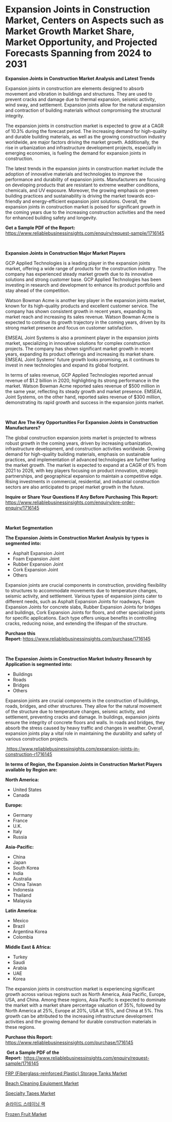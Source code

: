 <p><h1>Expansion Joints in Construction Market, Centers on Aspects such as Market Growth Market Share, Market Opportunity, and Projected Forecasts Spanning from 2024 to 2031</h1></p><p><strong>Expansion Joints in Construction Market Analysis and Latest Trends</strong></p>
<p><p>Expansion joints in construction are elements designed to absorb movement and vibration in buildings and structures. They are used to prevent cracks and damage due to thermal expansion, seismic activity, wind sway, and settlement. Expansion joints allow for the natural expansion and contraction of building materials without compromising the structural integrity.</p><p>The expansion joints in construction market is expected to grow at a CAGR of 10.3% during the forecast period. The increasing demand for high-quality and durable building materials, as well as the growing construction industry worldwide, are major factors driving the market growth. Additionally, the rise in urbanization and infrastructure development projects, especially in emerging economies, is fueling the demand for expansion joints in construction.</p><p>The latest trends in the expansion joints in construction market include the adoption of innovative materials and technologies to improve the performance and durability of expansion joints. Manufacturers are focusing on developing products that are resistant to extreme weather conditions, chemicals, and UV exposure. Moreover, the growing emphasis on green building practices and sustainability is driving the market towards eco-friendly and energy-efficient expansion joint solutions. Overall, the expansion joints in construction market is poised for significant growth in the coming years due to the increasing construction activities and the need for enhanced building safety and longevity.</p></p>
<p><strong>Get a Sample PDF of the Report:&nbsp;</strong> <a href="https://www.reliablebusinessinsights.com/enquiry/request-sample/1716145">https://www.reliablebusinessinsights.com/enquiry/request-sample/1716145</a></p>
<p>&nbsp;</p>
<p><strong>Expansion Joints in Construction Major Market Players</strong></p>
<p><p>GCP Applied Technologies is a leading player in the expansion joints market, offering a wide range of products for the construction industry. The company has experienced steady market growth due to its innovative solutions and strong customer base. GCP Applied Technologies has been investing in research and development to enhance its product portfolio and stay ahead of the competition.</p><p>Watson Bowman Acme is another key player in the expansion joints market, known for its high-quality products and excellent customer service. The company has shown consistent growth in recent years, expanding its market reach and increasing its sales revenue. Watson Bowman Acme is expected to continue its growth trajectory in the coming years, driven by its strong market presence and focus on customer satisfaction.</p><p>EMSEAL Joint Systems is also a prominent player in the expansion joints market, specializing in innovative solutions for complex construction projects. The company has shown significant market growth in recent years, expanding its product offerings and increasing its market share. EMSEAL Joint Systems' future growth looks promising, as it continues to invest in new technologies and expand its global footprint.</p><p>In terms of sales revenue, GCP Applied Technologies reported annual revenue of $1.2 billion in 2020, highlighting its strong performance in the market. Watson Bowman Acme reported sales revenue of $500 million in the same year, reflecting its steady growth and market presence. EMSEAL Joint Systems, on the other hand, reported sales revenue of $300 million, demonstrating its rapid growth and success in the expansion joints market.</p></p>
<p>&nbsp;</p>
<p><strong>What Are The Key Opportunities For Expansion Joints in Construction Manufacturers?</strong></p>
<p><p>The global construction expansion joints market is projected to witness robust growth in the coming years, driven by increasing urbanization, infrastructure development, and construction activities worldwide. Growing demand for high-quality building materials, emphasis on sustainable practices, and implementation of advanced technologies are further fueling the market growth. The market is expected to expand at a CAGR of 6% from 2021 to 2026, with key players focusing on product innovation, strategic partnerships, and geographical expansion to maintain a competitive edge. Rising investments in commercial, residential, and industrial construction sectors are also anticipated to propel market growth in the future.</p></p>
<p><strong>Inquire or Share Your Questions If Any Before Purchasing This Report:</strong> <a href="https://www.reliablebusinessinsights.com/enquiry/pre-order-enquiry/1716145">https://www.reliablebusinessinsights.com/enquiry/pre-order-enquiry/1716145</a></p>
<p>&nbsp;</p>
<p><strong>Market Segmentation</strong></p>
<p><strong>The Expansion Joints in Construction Market Analysis by types is segmented into:</strong></p>
<p><ul><li>Asphalt Expansion Joint</li><li>Foam Expansion Joint</li><li>Rubber Expansion Joint</li><li>Cork Expansion Joint</li><li>Others</li></ul></p>
<p><p>Expansion joints are crucial components in construction, providing flexibility to structures to accommodate movements due to temperature changes, seismic activity, and settlement. Various types of expansion joints cater to different needs, such as Asphalt Expansion Joints for roadways, Foam Expansion Joints for concrete slabs, Rubber Expansion Joints for bridges and buildings, Cork Expansion Joints for floors, and other specialized joints for specific applications. Each type offers unique benefits in controlling cracks, reducing noise, and extending the lifespan of the structure.</p></p>
<p><strong>Purchase this Report:&nbsp;</strong><a href="https://www.reliablebusinessinsights.com/purchase/1716145">https://www.reliablebusinessinsights.com/purchase/1716145</a></p>
<p>&nbsp;</p>
<p><strong>The Expansion Joints in Construction Market Industry Research by Application is segmented into:</strong></p>
<p><ul><li>Buildings</li><li>Roads</li><li>Bridges</li><li>Others</li></ul></p>
<p><p>Expansion joints are crucial components in the construction of buildings, roads, bridges, and other structures. They allow for the natural movement of the structure due to temperature changes, seismic activity, and settlement, preventing cracks and damage. In buildings, expansion joints ensure the integrity of concrete floors and walls. In roads and bridges, they absorb the stress caused by heavy traffic and changes in weather. Overall, expansion joints play a vital role in maintaining the durability and safety of various construction projects.</p></p>
<p><a href="https://www.reliablebusinessinsights.com/expansion-joints-in-construction-r1716145">&nbsp;https://www.reliablebusinessinsights.com/expansion-joints-in-construction-r1716145</a></p>
<p><strong>In terms of Region, the Expansion Joints in Construction Market Players available by Region are:</strong></p>
<p>
    <p> <strong> North America: </strong>
        <ul>
            <li>United States</li>
            <li>Canada</li>
        </ul>
        </p> 
    <p> <strong> Europe: </strong>
        <ul>
            <li>Germany</li>
            <li>France</li>
            <li>U.K.</li>
            <li>Italy</li>
            <li>Russia</li>
        </ul>
        </p> 
    <p> <strong> Asia-Pacific: </strong>
        <ul>
            <li>China</li>
            <li>Japan</li>
            <li>South Korea</li>
            <li>India</li>
            <li>Australia</li>
            <li>China Taiwan</li>
            <li>Indonesia</li>
            <li>Thailand</li>
            <li>Malaysia</li>
        </ul>
        </p> 
    <p> <strong> Latin America: </strong>
        <ul>
            <li>Mexico</li>
            <li>Brazil</li>
            <li>Argentina Korea</li>
            <li>Colombia</li>
        </ul>
        </p> 
    <p> <strong> Middle East & Africa: </strong>
        <ul>
            <li>Turkey</li>
            <li>Saudi</li>
            <li>Arabia</li>
            <li>UAE</li>
            <li>Korea</li>
        </ul>
    </p>
    </p>
<p><p>The expansion joints in construction market is experiencing significant growth across various regions such as North America, Asia Pacific, Europe, USA, and China. Among these regions, Asia Pacific is expected to dominate the market with a market share percentage valuation of 35%, followed by North America at 25%, Europe at 20%, USA at 15%, and China at 5%. This growth can be attributed to the increasing infrastructure development activities and the growing demand for durable construction materials in these regions.</p></p>
<p><strong>Purchase this Report: </strong><a href="https://www.reliablebusinessinsights.com/purchase/1716145">https://www.reliablebusinessinsights.com/purchase/1716145</a></p>
<p>&nbsp;<strong>Get a Sample PDF of the Report:&nbsp;&nbsp;</strong><a href="https://www.reliablebusinessinsights.com/enquiry/request-sample/1716145">https://www.reliablebusinessinsights.com/enquiry/request-sample/1716145</a></p>
<p><strong></strong></p>
<p><p><a href="https://www.linkedin.com/pulse/frp-fiberglass-reinforced-plastic-storage-tanks-market-global-hddsf?trackingId=Uzy1c2m2TVG6tSA%2BJ9ZhfQ%3D%3D">FRP (Fiberglass-reinforced Plastic) Storage Tanks Market</a></p><p><a href="https://github.com/ochgvvcj16/Market-Research-Report-List-1/blob/main/beach-cleaning-equipment-market.md">Beach Cleaning Equipment Market</a></p><p><a href="https://github.com/btwcqfvq34/Market-Research-Report-List-2/blob/main/specialty-tapes-market.md">Specialty Tapes Market</a></p><p><a href="https://medium.com/@mujgankortalih/%EC%8A%AC%EB%9D%BC%EC%9D%B4%EB%93%9C-%EC%97%BC%EC%83%89-%EB%9E%99-%EC%8B%9C%EC%9E%A5-%EA%B7%9C%EB%AA%A8%EB%8A%94-%EC%97%B0%ED%8F%89%EA%B7%A0-%EC%84%B1%EC%9E%A5%EB%A5%A0-8-7-%EB%A1%9C-%EC%84%B1%EC%9E%A5%ED%95%98%EA%B3%A0-%EC%9E%88%EC%9C%BC%EB%A9%B0-%EB%B3%B8-%EB%B3%B4%EA%B3%A0%EC%84%9C%EB%8A%94-%EC%8B%9C%EC%9E%A5-%EC%84%B8%EB%B6%84%ED%99%94-%EC%84%B1%EC%9E%A5-%EB%B0%8F-2024%EB%85%84%EB%B6%80%ED%84%B0-2031%EB%85%84%EA%B9%8C%EC%A7%80%EC%9D%98-%EC%A0%84%EB%A7%9D-%EB%B6%84%EC%84%9D%EC%9D%84-%EB%8B%A4%EB%A3%B9%EB%8B%88%EB%8B%A4-45750147d08b">슬라이드 스테이닝 랙</a></p><p><a href="https://medium.com/@clairhane_9803/global-frozen-fruit-market-size-is-expected-to-experience-a-cagr-of-7-5-4e0b5c0ff338">Frozen Fruit Market</a></p></p>